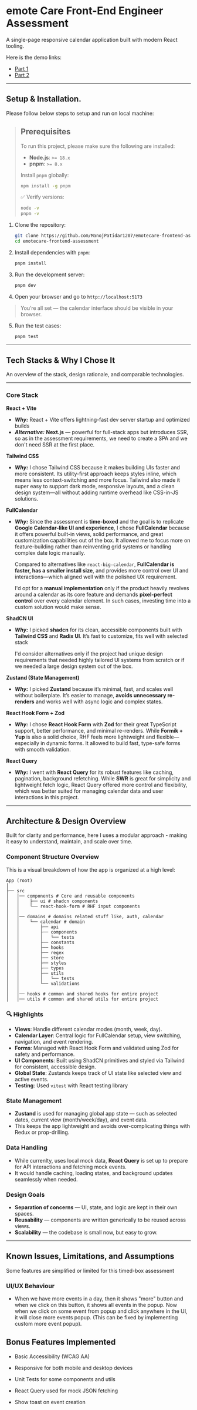 # emote Care Front-End Engineer Assessment

A single-page responsive calendar application built with modern React tooling.

Here is the demo links:

- [Part 1](https://drive.google.com/file/d/1mEApUdYldEXv6odzSHJxY0zeykiMslrH/view?usp=drive_link)
- [Part 2](https://drive.google.com/file/d/1U9wTO8Pip6uGl0DsWoibOUxt_0MHugD0/view?usp=drive_link)

---

## Setup & Installation.

Please follow below steps to setup and run on local machine:

> ## Prerequisites
>
> To run this project, please make sure the following are installed:
>
> - **Node.js**: `>= 18.x`
> - **pnpm**: `>= 8.x`
>
> Install `pnpm` globally:
>
> ```bash
> npm install -g pnpm
> ```
>
> ✅ Verify versions:
>
> ```bash
> node -v
> pnpm -v
> ```

1. Clone the repository:

   ```bash
   git clone https://github.com/ManojPatidar1207/emotecare-frontend-assessment.git
   cd emotecare-frontend-assessment
   ```

2. Install dependencies with `pnpm`:

   ```bash
   pnpm install
   ```

3. Run the development server:

   ```bash
   pnpm dev
   ```

4. Open your browser and go to `http://localhost:5173`

> You’re all set — the calendar interface should be visible in your browser.

5. Run the test cases:

   ```bash
   pnpm test
   ```

---

## Tech Stacks & Why I Chose It

An overview of the stack, design rationale, and comparable technologies.

---

### Core Stack

**React + Vite**

- **_Why:_** React + Vite offers lightning-fast dev server startup and optimized builds
- **_Alternative:_** **Next.js** — powerful for full-stack apps but introduces SSR, so as in the assessment requirements, we need to create a SPA and we don't need SSR at the first place.

**Tailwind CSS**

- **_Why:_** I chose Tailwind CSS because it makes building UIs faster and more consistent. Its utility-first approach keeps styles inline, which means less context-switching and more focus. Tailwind also made it super easy to support dark mode, responsive layouts, and a clean design system—all without adding runtime overhead like CSS-in-JS solutions.

**FullCalendar**

- **_Why:_** Since the assessment is **time-boxed** and the goal is to replicate **Google Calendar-like UI and experience**, I chose **FullCalendar** because it offers powerful built-in views, solid performance, and great customization capabilities out of the box. It allowed me to focus more on feature-building rather than reinventing grid systems or handling complex date logic manually.

  Compared to alternatives like `react-big-calendar`, **FullCalendar is faster, has a smaller install size**, and provides more control over UI and interactions—which aligned well with the polished UX requirement.

  I'd opt for a **manual implementation** only if the product heavily revolves around a calendar as its core feature and demands **pixel-perfect control** over every calendar element. In such cases, investing time into a custom solution would make sense.

**ShadCN UI**

- **_Why:_** I picked **shadcn** for its clean, accessible components built with **Tailwind CSS** and **Radix UI**. It’s fast to customize, fits well with selected stack

  I'd consider alternatives only if the project had unique design requirements that needed highly tailored UI systems from scratch or if we needed a large design system out of the box.

**Zustand (State Management)**

- **_Why:_** I picked **Zustand** because it’s minimal, fast, and scales well without boilerplate. It’s easier to manage, **avoids unnecessary re-renders** and works well with async logic and complex states.

**React Hook Form + Zod**

- **_Why:_** I chose **React Hook Form** with **Zod** for their great TypeScript support, better performance, and minimal re-renders. While **Formik + Yup** is also a solid choice, RHF feels more lightweight and flexible—especially in dynamic forms. It allowed to build fast, type-safe forms with smooth validation.

**React Query**

- **_Why:_** I went with **React Query** for its robust features like caching, pagination, background refetching. While **SWR** is great for simplicity and lightweight fetch logic, React Query offered more control and flexibility, which was better suited for managing calendar data and user interactions in this project.

---

## Architecture & Design Overview

Built for clarity and performance, here I uses a modular approach - making it easy to understand, maintain, and scale over time.

### Component Structure Overview

This is a visual breakdown of how the app is organized at a high level:

```
App (root)
│
├── src
│   │── components # Core and reusable components
│   │    ├── ui # shadcn components
│   │    └── react-hook-form # RHF input components
│   │
│   │── domains # domains related stuff like, auth, calendar
│   │    └── calendar # domain
│   │        ├── api
│   │        ├── components
│   │        │   └── tests
│   │        ├── constants
│   │        ├── hooks
│   │        ├── regex
│   │        ├── store
│   │        ├── styles
│   │        ├── types
│   │        ├── utils
│   │        │   └── tests
│   │        └── validations
│   │
│   │── hooks # common and shared hooks for entire project
│   │── utils # common and shared utils for entire project
```

### 🔍 Highlights

- **Views**: Handle different calendar modes (month, week, day).
- **Calendar Layer**: Central logic for FullCalendar setup, view switching, navigation, and event rendering.
- **Forms**: Managed with React Hook Form and validated using Zod for safety and performance.
- **UI Components**: Built using ShadCN primitives and styled via Tailwind for consistent, accessible design.
- **Global State**: Zustands keeps track of UI state like selected view and active events.
- **Testing**: Used `vitest` with React testing library

### State Management

- **Zustand** is used for managing global app state — such as selected dates, current view (month/week/day), and event data.
- This keeps the app lightweight and avoids over-complicating things with Redux or prop-drilling.

### Data Handling

- While currenlty, uses local mock data, **React Query** is set up to prepare for API interactions and fetching mock events.
- It would handle caching, loading states, and background updates seamlessly when needed.

### Design Goals

- **Separation of concerns** — UI, state, and logic are kept in their own spaces.
- **Reusability** — components are written generically to be reused across views.
- **Scalability** — the codebase is small now, but easy to grow.

---

## Known Issues, Limitations, and Assumptions

Some features are simplified or limited for this timed-box assessment

### UI/UX Behaviour

- When we have more events in a day, then it shows "more" button and when we click on this button, it shows all events in the popup. Now when we click on some event from popup and click anywhere in the UI, it will close more events popup. (This can be fixed by implementing custom more event popup).

## Bonus Features Implemented

- Basic Accessibility (WCAG AA)

- Responsive for both mobile and desktop devices

- Unit Tests for some components and utils

- React Query used for mock JSON fetching

- Show toast on event creation
